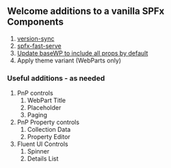 ## Welcome additions to a vanilla SPFx Components

1. [version-sync](../posts/2021-05-19.md)
1. [spfx-fast-serve](https://github.com/s-KaiNet/spfx-fast-serve#how-to-use)
1. [Update baseWP to include all props by default](../minis/2021-06.md#mini-1-add-all-props-in-spfx-wp-by-default)
1. Apply theme variant (WebParts only)

### Useful additions - as needed

1. PnP controls
   1. WebPart Title
   1. Placeholder
   1. Paging
1. PnP Property controls
   1. Collection Data
   1. Property Editor
1. Fluent UI Controls
   1. Spinner
   1. Details List
